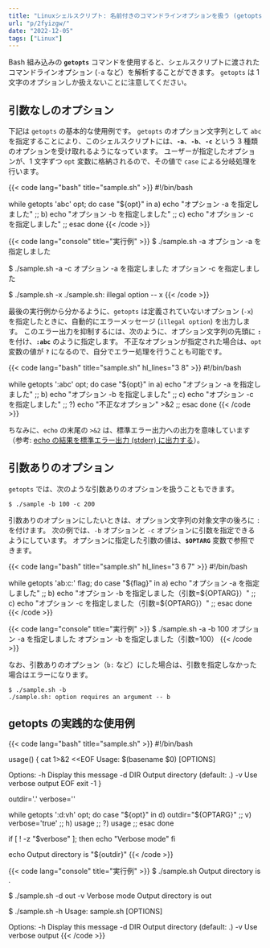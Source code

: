 ```yaml
---
title: "Linuxシェルスクリプト: 名前付きのコマンドラインオプションを扱う (getopts)"
url: "p/2fyizgw/"
date: "2022-12-05"
tags: ["Linux"]
---
```


Bash 組み込みの __`getopts`__ コマンドを使用すると、シェルスクリプトに渡されたコマンドラインオプション (`-a` など）を解析することができます。
`getopts` は 1 文字のオプションしか扱えないことに注意してください。


引数なしのオプション
----

下記は `getopts` の基本的な使用例です。
`getopts` のオプション文字列として `abc` を指定することにより、このシェルスクリプトには、__`-a`__、__`-b`__、__`-c`__ という 3 種類のオプションを受け取れるようになっています。
ユーザーが指定したオプションが、1 文字ずつ `opt` 変数に格納されるので、その値で `case` による分岐処理を行います。

{{< code lang="bash" title="sample.sh" >}}
#!/bin/bash

while getopts 'abc' opt; do
    case "${opt}" in
        a) echo "オプション -a を指定しました" ;;
        b) echo "オプション -b を指定しました" ;;
        c) echo "オプション -c を指定しました" ;;
    esac
done
{{< /code >}}

{{< code lang="console" title="実行例" >}}
$ ./sample.sh -a
オプション -a を指定しました

$ ./sample.sh -a -c
オプション -a を指定しました
オプション -c を指定しました

$ ./sample.sh -x
./sample.sh: illegal option -- x
{{< /code >}}

最後の実行例から分かるように、`getopts` は定義されていないオプション (`-x`) を指定したときに、自動的にエラーメッセージ (`illegal option`) を出力します。
このエラー出力を抑制するには、次のように、オプション文字列の先頭に __`:`__ を付け、__`:abc`__ のように指定します。
不正なオプションが指定された場合は、`opt` 変数の値が __`?`__ になるので、自分でエラー処理を行うことも可能です。

{{< code lang="bash" title="sample.sh" hl_lines="3 8" >}}
#!/bin/bash

while getopts ':abc' opt; do
    case "${opt}" in
        a) echo "オプション -a を指定しました" ;;
        b) echo "オプション -b を指定しました" ;;
        c) echo "オプション -c を指定しました" ;;
        ?) echo "不正なオプション" >&2 ;;
    esac
done
{{< /code >}}

ちなみに、`echo` の末尾の `>&2` は、標準エラー出力への出力を意味しています（参考: [echo の結果を標準エラー出力 (stderr) に出力する](/p/q2k3j2h/)）。


引数ありのオプション
----

`getopts` では、次のような引数ありのオプションを扱うこともできます。

```console
$ ./sample -b 100 -c 200
```

引数ありのオプションにしたいときは、オプション文字列の対象文字の後ろに `:` を付けます。
次の例では、`-b` オプションと `-c` オプションに引数を指定できるようにしています。
オプションに指定した引数の値は、__`$OPTARG`__ 変数で参照できます。

{{< code lang="bash" title="sample.sh" hl_lines="3 6 7" >}}
#!/bin/bash

while getopts 'ab:c:' flag; do
    case "${flag}" in
        a) echo "オプション -a を指定しました" ;;
        b) echo "オプション -b を指定しました（引数=${OPTARG}）" ;;
        c) echo "オプション -c を指定しました（引数=${OPTARG}）" ;;
    esac
done
{{< /code >}}

{{< code lang="console" title="実行例" >}}
$ ./sample.sh -a -b 100
オプション -a を指定しました
オプション -b を指定しました（引数=100）
{{< /code >}}

なお、引数ありのオプション（`b:` など）にした場合は、引数を指定しなかった場合はエラーになります。

```console
$ ./sample.sh -b
./sample.sh: option requires an argument -- b
```

getopts の実践的な使用例
----

{{< code lang="bash" title="sample.sh" >}}
#!/bin/bash

usage() {
    cat 1>&2 <<EOF
Usage: $(basename $0) [OPTIONS]

Options:
    -h        Display this message
    -d DIR    Output directory (default: .)
    -v        Use verbose output
EOF
    exit -1
}

outdir='.'
verbose=''

while getopts ':d:vh' opt; do
    case "${opt}" in
        d) outdir="${OPTARG}" ;;
        v) verbose='true' ;;
        h) usage ;;
        ?) usage ;;
    esac
done

if [ ! -z "$verbose" ]; then
    echo "Verbose mode"
fi

echo Output directory is "${outdir}"
{{< /code >}}

{{< code lang="console" title="実行例" >}}
$ ./sample.sh
Output directory is .

$ ./sample.sh -d out -v
Verbose mode
Output directory is out

$ ./sample.sh -h
Usage: sample.sh [OPTIONS]

Options:
    -h        Display this message
    -d DIR    Output directory (default: .)
    -v        Use verbose output
{{< /code >}}

